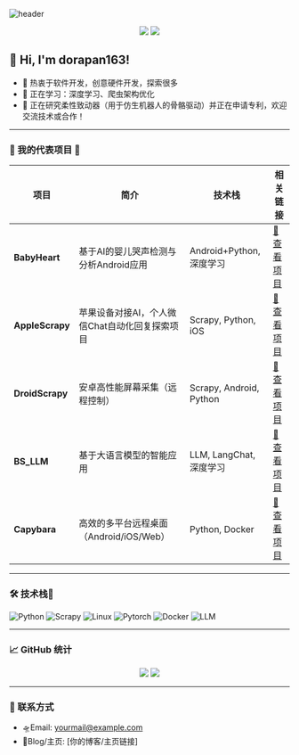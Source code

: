 ![header](https://capsule-render.vercel.app/api?type=waving&color=gradient&height=200&section=header&text=dorapan163%27s%20GitHub&fontSize=40&fontAlignY=35)

<p align="center">
  <img src="https://img.shields.io/github/followers/dorapan163?label=Followers&style=social" />
  <img src="https://komarev.com/ghpvc/?username=dorapan163&style=flat-square&color=blue" />
</p>

## 👋 Hi, I'm dorapan163!

- 🔭 热衷于软件开发，创意硬件开发，探索很多
- 🌱 正在学习：深度学习、爬虫架构优化
- 💬 正在研究柔性致动器（用于仿生机器人的骨骼驱动）并正在申请专利，欢迎交流技术或合作！

---

### 🚀 我的代表项目 🚀 

| 项目 | 简介 | 技术栈 | 相关链接 |
| ---- | ---- | ------ | ------- |
| **BabyHeart** | 基于AI的婴儿哭声检测与分析Android应用 | Android+Python, 深度学习 | [🔗 查看项目](https://github.com/dorapan163/BabyHeart) |
| **AppleScrapy** | 苹果设备对接AI，个人微信Chat自动化回复探索项目 | Scrapy, Python, iOS | [🔗 查看项目](https://github.com/dorapan163/AppleScrapy) |
| **DroidScrapy** | 安卓高性能屏幕采集（远程控制） | Scrapy, Android, Python | [🔗 查看项目](https://github.com/dorapan163/DroidScrapy) |
| **BS_LLM** | 基于大语言模型的智能应用 | LLM, LangChat, 深度学习 | [🔗 查看项目](https://github.com/dorapan163/BS_LLM) |
| **Capybara** | 高效的多平台远程桌面（Android/iOS/Web） | Python, Docker | [🔗 查看项目](https://github.com/dorapan163/Capybara) |

---

### 🛠 技术栈🌌

![Python](https://img.shields.io/badge/-Python-3776AB?logo=python&logoColor=white)
![Scrapy](https://img.shields.io/badge/-Scrapy-6BA539?logo=scrapy&logoColor=white)
![Linux](https://img.shields.io/badge/-Linux-FCC624?logo=linux&logoColor=black)
![Pytorch](https://img.shields.io/badge/-Pytorch-EE4C2C?logo=pytorch&logoColor=white)
![Docker](https://img.shields.io/badge/-Docker-2496ED?logo=docker&logoColor=white)
![LLM](https://img.shields.io/badge/-LLM-4B0082?logo=OpenAI&logoColor=white)

---

### 📈 GitHub 统计

<p align="center">
  <img src="https://github-readme-stats.vercel.app/api?username=dorapan163&show_icons=true&theme=radical" />
  <img src="https://github-readme-streak-stats.herokuapp.com/?user=dorapan163&theme=radical" />
</p>

---

### 🔗 联系方式

- 🛸Email: yourmail@example.com
- 📡Blog/主页: [你的博客/主页链接]


